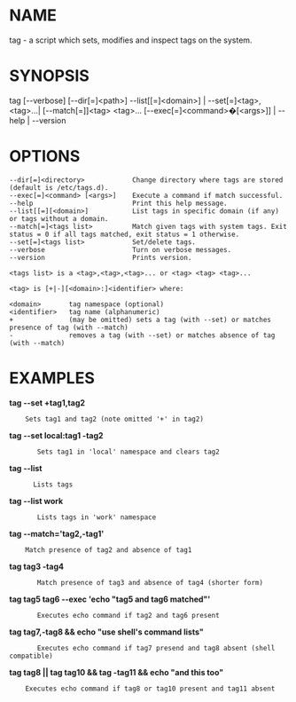 # NAME

tag - a script which sets, modifies and inspect tags on the system.

# SYNOPSIS

tag \[--verbose\] \[--dir\[=\]&lt;path>\] --list\[\[=\]&lt;domain>\] | --set\[=\]&lt;tag>,&lt;tag>...| \[--match\[=\]\]&lt;tag> &lt;tag>... \[--exec\[=\]&lt;command>�\[&lt;args>\]\] | --help | --version

# OPTIONS

    --dir[=]<directory>            Change directory where tags are stored (default is /etc/tags.d).
    --exec[=]<command> [<args>]    Execute a command if match successful. 
    --help                         Print this help message. 
    --list[[=][<domain>]           List tags in specific domain (if any) or tags without a domain.
    --match[=]<tags list>          Match given tags with system tags. Exit status = 0 if all tags matched, exit status = 1 otherwise. 
    --set[=]<tags list>            Set/delete tags.
    --verbose                      Turn on verbose messages.
    --version                      Prints version.
    
    <tags list> is a <tag>,<tag>,<tag>... or <tag> <tag> <tag>...

    <tag> is [+|-][<domain>:]<identifier> where:

    <domain>       tag namespace (optional)
    <identifier>   tag name (alphanumeric)
    +              (may be omitted) sets a tag (with --set) or matches presence of tag (with --match)
    -              removes a tag (with --set) or matches absence of tag (with --match)

# EXAMPLES

**tag --set +tag1,tag2**

        Sets tag1 and tag2 (note omitted '+' in tag2)

**tag --set local:tag1 -tag2**

           Sets tag1 in 'local' namespace and clears tag2
    

**tag --list**

          Lists tags
    

**tag --list work**

           Lists tags in 'work' namespace
    

**tag --match='tag2,-tag1'**

        Match presence of tag2 and absence of tag1

**tag tag3 -tag4**

           Match presence of tag3 and absence of tag4 (shorter form)
    

**tag tag5 tag6 --exec 'echo "tag5 and tag6 matched"'**

           Executes echo command if tag2 and tag6 present
    

**tag tag7,-tag8 && echo "use shell's command lists"**

           Executes echo command if tag7 presend and tag8 absent (shell compatible)
    

**tag tag8 || tag tag10 && tag -tag11 && echo "and this too"**

        Executes echo command if tag8 or tag10 present and tag11 absent
